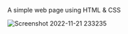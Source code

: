 A simple web page using HTML & CSS

![Screenshot 2022-11-21 233235](https://user-images.githubusercontent.com/85480387/203128720-f8fc2e73-1626-4a2b-b9fe-e6eb78dea71c.jpg)
